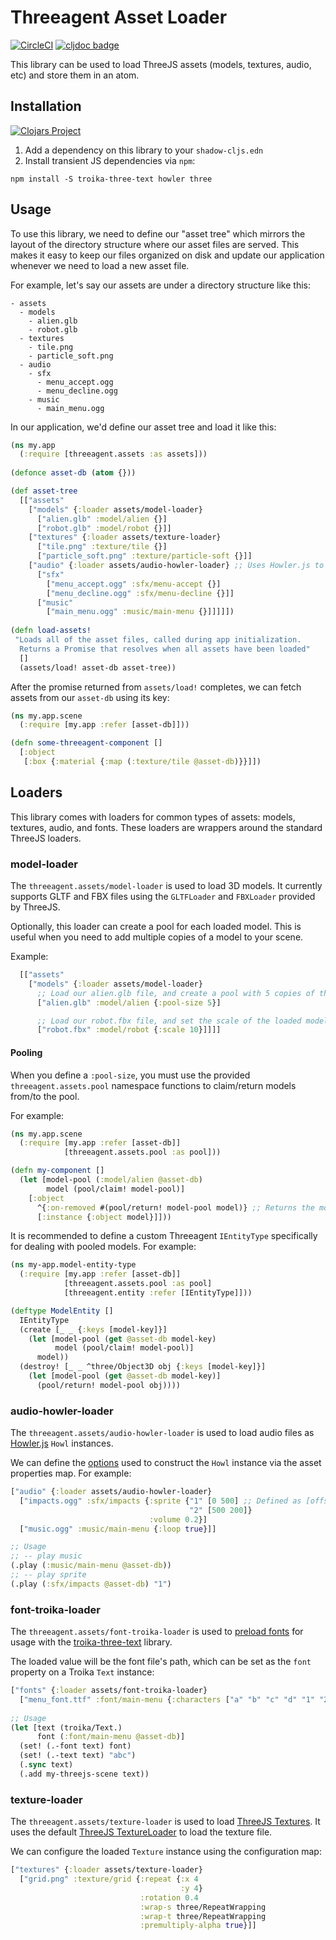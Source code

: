 # Threeagent Asset Loader
[![CircleCI](https://circleci.com/gh/DougHamil/threeagent-asset-loader/tree/main.svg?style=svg)](https://circleci.com/gh/DougHamil/threeagent-asset-loader/tree/main)
[![cljdoc badge](https://cljdoc.org/badge/com.github.doughamil/threeagent-asset-loader)](https://cljdoc.org/d/com.github.doughamil/threeagent-asset-loader)

This library can be used to load ThreeJS assets (models, textures, audio, etc) and store them in an atom.

## Installation
[![Clojars Project](https://img.shields.io/clojars/v/com.github.doughamil/threeagent-asset-loader.svg)](https://clojars.org/com.github.doughamil/threeagent-asset-loader)

1. Add a dependency on this library to your `shadow-cljs.edn`
2. Install transient JS dependencies via `npm`:
```
npm install -S troika-three-text howler three
```

## Usage

To use this library, we need to define our "asset tree" which mirrors the layout of the directory structure where our
asset files are served. This makes it easy to keep our files organized on disk and update our application whenever
we need to load a new asset file.

For example, let's say our assets are under a directory structure like this:
```
- assets
  - models
    - alien.glb
    - robot.glb
  - textures
    - tile.png
    - particle_soft.png
  - audio
    - sfx
      - menu_accept.ogg
      - menu_decline.ogg
    - music
      - main_menu.ogg
```

In our application, we'd define our asset tree and load it like this:
```clojure
(ns my.app
  (:require [threeagent.assets :as assets]))
  
(defonce asset-db (atom {}))

(def asset-tree
  [["assets"
    ["models" {:loader assets/model-loader}
      ["alien.glb" :model/alien {}]
      ["robot.glb" :model/robot {}]]
    ["textures" {:loader assets/texture-loader}
      ["tile.png" :texture/tile {}]
      ["particle_soft.png" :texture/particle-soft {}]]
    ["audio" {:loader assets/audio-howler-loader} ;; Uses Howler.js to load audio
      ["sfx"
        ["menu_accept.ogg" :sfx/menu-accept {}]
        ["menu_decline.ogg" :sfx/menu-decline {}]]
      ["music"
        ["main_menu.ogg" :music/main-menu {}]]]]])
        
(defn load-assets!
 "Loads all of the asset files, called during app initialization.
  Returns a Promise that resolves when all assets have been loaded"
  []
  (assets/load! asset-db asset-tree))
```

After the promise returned from `assets/load!` completes, we can fetch assets from our `asset-db` using its key:
```clojure
(ns my.app.scene
  (:require [my.app :refer [asset-db]]))

(defn some-threeagent-component []
  [:object
   [:box {:material {:map (:texture/tile @asset-db)}}]])
```

## Loaders

This library comes with loaders for common types of assets: models, textures, audio, and fonts. These loaders are
wrappers around the standard ThreeJS loaders.

### model-loader

The `threeagent.assets/model-loader` is used to load 3D models. It currently supports GLTF and FBX files using the `GLTFLoader` and `FBXLoader` provided by ThreeJS.

Optionally, this loader can create a pool for each loaded model. This is useful when you need to add multiple copies of a model to your scene.

Example:
```clojure
  [["assets"
    ["models" {:loader assets/model-loader}
      ;; Load our alien.glb file, and create a pool with 5 copies of the model:
      ["alien.glb" :model/alien {:pool-size 5}]

      ;; Load our robot.fbx file, and set the scale of the loaded model to [10, 10, 10]:
      ["robot.fbx" :model/robot {:scale 10}]]]]
```

#### Pooling
When you define a `:pool-size`, you must use the provided `threeagent.assets.pool` namespace functions to claim/return models from/to the pool.

For example:
```clojure
(ns my.app.scene
  (:require [my.app :refer [asset-db]]
            [threeagent.assets.pool :as pool]))

(defn my-component []
  (let [model-pool (:model/alien @asset-db)
        model (pool/claim! model-pool)]
    [:object
      ^{:on-removed #(pool/return! model-pool model)} ;; Returns the model to the pool when this object is removed from the scene
      [:instance {:object model}]]))
```

It is recommended to define a custom Threeagent `IEntityType` specifically for dealing with pooled models. For example:

```clojure
(ns my-app.model-entity-type
  (:require [my.app :refer [asset-db]]
            [threeagent.assets.pool :as pool]
            [threeagent.entity :refer [IEntityType]]))

(deftype ModelEntity []
  IEntityType
  (create [_ _ {:keys [model-key]}]
    (let [model-pool (get @asset-db model-key)
          model (pool/claim! model-pool)]
      model))
  (destroy! [_ _ ^three/Object3D obj {:keys [model-key]}]
    (let [model-pool (get @asset-db model-key)]
      (pool/return! model-pool obj))))

```

### audio-howler-loader

The `threeagent.assets/audio-howler-loader` is used to load audio files as [Howler.js](https://github.com/goldfire/howler.js#documentation) `Howl` instances.

We can define the [options](https://github.com/goldfire/howler.js#options) used to construct the `Howl` instance via the asset properties map. For example:

```clojure
["audio" {:loader assets/audio-howler-loader}
  ["impacts.ogg" :sfx/impacts {:sprite {"1" [0 500] ;; Defined as [offset duration]
                                        "2" [500 200]}
                               :volume 0.2}]
  ["music.ogg" :music/main-menu {:loop true}]]

;; Usage
;; -- play music
(.play (:music/main-menu @asset-db))
;; -- play sprite
(.play (:sfx/impacts @asset-db) "1")
```

### font-troika-loader

The `threeagent.assets/font-troika-loader` is used to [preload fonts](https://github.com/protectwise/troika/tree/master/packages/troika-three-text) for usage with the [troika-three-text](https://github.com/protectwise/troika/tree/master/packages/troika-three-text) library. 

The loaded value will be the font file's path, which can be set as the `font` property on a Troika `Text` instance:

```clojure
["fonts" {:loader assets/font-troika-loader}
  ["menu_font.ttf" :font/main-menu {:characters ["a" "b" "c" "d" "1" "2" "3"]}]]
  
;; Usage
(let [text (troika/Text.)
      font (:font/main-menu @asset-db)]
  (set! (.-font text) font)
  (set! (.-text text) "abc")
  (.sync text)
  (.add my-threejs-scene text))
```

### texture-loader

The `threeagent.assets/texture-loader` is used to load [ThreeJS Textures](https://threejs.org/docs/#api/en/textures/Texture).
It uses the default [ThreeJS TextureLoader](https://threejs.org/docs/#api/en/loaders/TextureLoader) to load the texture file.

We can configure the loaded `Texture` instance using the configuration map:
```clojure
["textures" {:loader assets/texture-loader}
  ["grid.png" :texture/grid {:repeat {:x 4
                                      :y 4}
                             :rotation 0.4
                             :wrap-s three/RepeatWrapping
                             :wrap-t three/RepeatWrapping
                             :premultiply-alpha true}]]
```
